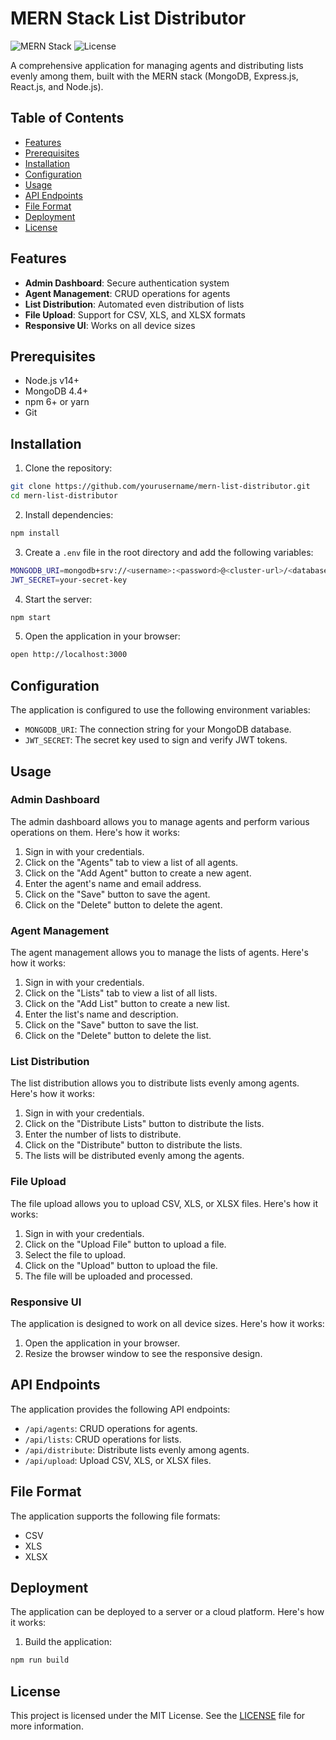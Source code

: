 # MERN Stack List Distributor

![MERN Stack](https://img.shields.io/badge/MERN-Full%20Stack-blue)
![License](https://img.shields.io/badge/License-MIT-green)

A comprehensive application for managing agents and distributing lists evenly among them, built with the MERN stack (MongoDB, Express.js, React.js, and Node.js).

## Table of Contents
- [Features](#features)
- [Prerequisites](#prerequisites)
- [Installation](#installation)
- [Configuration](#configuration)
- [Usage](#usage)
- [API Endpoints](#api-endpoints)
- [File Format](#file-format)
- [Deployment](#deployment)
- [License](#license)

## Features

- **Admin Dashboard**: Secure authentication system
- **Agent Management**: CRUD operations for agents
- **List Distribution**: Automated even distribution of lists
- **File Upload**: Support for CSV, XLS, and XLSX formats
- **Responsive UI**: Works on all device sizes

## Prerequisites

- Node.js v14+
- MongoDB 4.4+
- npm 6+ or yarn
- Git

## Installation

1. Clone the repository:
```bash
git clone https://github.com/yourusername/mern-list-distributor.git
cd mern-list-distributor
```

2. Install dependencies:
```bash
npm install
```

3. Create a `.env` file in the root directory and add the following variables:

```bash
MONGODB_URI=mongodb+srv://<username>:<password>@<cluster-url>/<database-name>?retryWrites=true&w=majority
JWT_SECRET=your-secret-key
```

4. Start the server:
```bash
npm start
```

5. Open the application in your browser:
```bash
open http://localhost:3000
```

## Configuration

The application is configured to use the following environment variables:

- `MONGODB_URI`: The connection string for your MongoDB database.
- `JWT_SECRET`: The secret key used to sign and verify JWT tokens.

## Usage

### Admin Dashboard

The admin dashboard allows you to manage agents and perform various operations on them. Here's how it works:

1. Sign in with your credentials.
2. Click on the "Agents" tab to view a list of all agents.
3. Click on the "Add Agent" button to create a new agent.
4. Enter the agent's name and email address.
5. Click on the "Save" button to save the agent.
6. Click on the "Delete" button to delete the agent.

### Agent Management

The agent management allows you to manage the lists of agents. Here's how it works:

1. Sign in with your credentials.
2. Click on the "Lists" tab to view a list of all lists.
3. Click on the "Add List" button to create a new list.
4. Enter the list's name and description.
5. Click on the "Save" button to save the list.
6. Click on the "Delete" button to delete the list.

### List Distribution

The list distribution allows you to distribute lists evenly among agents. Here's how it works:

1. Sign in with your credentials.
2. Click on the "Distribute Lists" button to distribute the lists.
3. Enter the number of lists to distribute.
4. Click on the "Distribute" button to distribute the lists.
5. The lists will be distributed evenly among the agents.

### File Upload

The file upload allows you to upload CSV, XLS, or XLSX files. Here's how it works:

1. Sign in with your credentials.
2. Click on the "Upload File" button to upload a file.
3. Select the file to upload.
4. Click on the "Upload" button to upload the file.
5. The file will be uploaded and processed.

### Responsive UI

The application is designed to work on all device sizes. Here's how it works:

1. Open the application in your browser.
2. Resize the browser window to see the responsive design.

## API Endpoints

The application provides the following API endpoints:

- `/api/agents`: CRUD operations for agents.
- `/api/lists`: CRUD operations for lists.
- `/api/distribute`: Distribute lists evenly among agents.
- `/api/upload`: Upload CSV, XLS, or XLSX files.

## File Format

The application supports the following file formats:

- CSV
- XLS
- XLSX

## Deployment

The application can be deployed to a server or a cloud platform. Here's how it works:

1. Build the application:
```bash
npm run build
```

## License

This project is licensed under the MIT License. See the [LICENSE](LICENSE) file for more information.   
